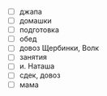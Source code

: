 - [ ] джапа 
- [ ] домашки
- [ ] подготовка
- [ ] обед
- [ ] довоз Щербинки, Волк
- [ ] занятия
- [ ] и. Наташа
- [ ] сдек, довоз
- [ ] мама